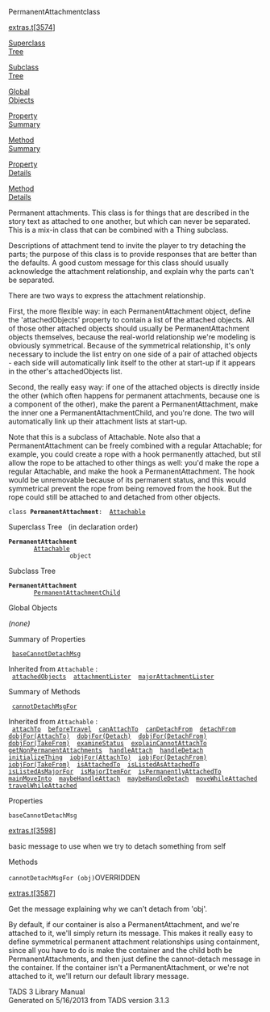 <span class="title">PermanentAttachment</span><span class="type">class</span>

[extras.t](../file/extras.t.html)\[[3574](../source/extras.t.html#3574)\]

[Superclass  
Tree](#_SuperClassTree_)

[Subclass  
Tree](#_SubClassTree_)

[Global  
Objects](#_ObjectSummary_)

[Property  
Summary](#_PropSummary_)

[Method  
Summary](#_MethodSummary_)

[Property  
Details](#_Properties_)

[Method  
Details](#_Methods_)

<div class="fdesc">

Permanent attachments. This class is for things that are described in
the story text as attached to one another, but which can never be
separated. This is a mix-in class that can be combined with a Thing
subclass.

Descriptions of attachment tend to invite the player to try detaching
the parts; the purpose of this class is to provide responses that are
better than the defaults. A good custom message for this class should
usually acknowledge the attachment relationship, and explain why the
parts can't be separated.

There are two ways to express the attachment relationship.

First, the more flexible way: in each PermanentAttachment object, define
the 'attachedObjects' property to contain a list of the attached
objects. All of those other attached objects should usually be
PermanentAttachment objects themselves, because the real-world
relationship we're modeling is obviously symmetrical. Because of the
symmetrical relationship, it's only necessary to include the list entry
on one side of a pair of attached objects - each side will automatically
link itself to the other at start-up if it appears in the other's
attachedObjects list.

Second, the really easy way: if one of the attached objects is directly
inside the other (which often happens for permanent attachments, because
one is a component of the other), make the parent a PermanentAttachment,
make the inner one a PermanentAttachmentChild, and you're done. The two
will automatically link up their attachment lists at start-up.

Note that this is a subclass of Attachable. Note also that a
PermanentAttachment can be freely combined with a regular Attachable;
for example, you could create a rope with a hook permanently attached,
but stil allow the rope to be attached to other things as well: you'd
make the rope a regular Attachable, and make the hook a
PermanentAttachment. The hook would be unremovable because of its
permanent status, and this would symmetrical prevent the rope from being
removed from the hook. But the rope could still be attached to and
detached from other objects.

`class `**`PermanentAttachment`**` :   `[`Attachable`](../object/Attachable.html)

</div>

<span id="_SuperClassTree_"></span>

<div class="mjhd">

<span class="hdln">Superclass Tree</span>   (in declaration order)

</div>

**`PermanentAttachment`**  
`         `[`Attachable`](../object/Attachable.html)  
`                 object`  
<span id="_SubClassTree_"></span>

<div class="mjhd">

<span class="hdln">Subclass Tree</span>  

</div>

**`PermanentAttachment`**  
`         `[`PermanentAttachmentChild`](../object/PermanentAttachmentChild.html)  
<span id="_ObjectSummary_"></span>

<div class="mjhd">

<span class="hdln">Global Objects</span>  

</div>

*(none)* <span id="_PropSummary_"></span>

<div class="mjhd">

<span class="hdln">Summary of Properties</span>  

</div>

` `[`baseCannotDetachMsg`](#baseCannotDetachMsg)`  `

Inherited from `Attachable` :  
` `[`attachedObjects`](../object/Attachable.html#attachedObjects)`  `[`attachmentLister`](../object/Attachable.html#attachmentLister)`  `[`majorAttachmentLister`](../object/Attachable.html#majorAttachmentLister)`  `

<span id="_MethodSummary_"></span>

<div class="mjhd">

<span class="hdln">Summary of Methods</span>  

</div>

` `[`cannotDetachMsgFor`](#cannotDetachMsgFor)`  `

Inherited from `Attachable` :  
` `[`attachTo`](../object/Attachable.html#attachTo)`  `[`beforeTravel`](../object/Attachable.html#beforeTravel)`  `[`canAttachTo`](../object/Attachable.html#canAttachTo)`  `[`canDetachFrom`](../object/Attachable.html#canDetachFrom)`  `[`detachFrom`](../object/Attachable.html#detachFrom)`  `[`dobjFor(AttachTo)`](../object/Attachable.html#dobjFor(AttachTo))`  `[`dobjFor(Detach)`](../object/Attachable.html#dobjFor(Detach))`  `[`dobjFor(DetachFrom)`](../object/Attachable.html#dobjFor(DetachFrom))`  `[`dobjFor(TakeFrom)`](../object/Attachable.html#dobjFor(TakeFrom))`  `[`examineStatus`](../object/Attachable.html#examineStatus)`  `[`explainCannotAttachTo`](../object/Attachable.html#explainCannotAttachTo)`  `[`getNonPermanentAttachments`](../object/Attachable.html#getNonPermanentAttachments)`  `[`handleAttach`](../object/Attachable.html#handleAttach)`  `[`handleDetach`](../object/Attachable.html#handleDetach)`  `[`initializeThing`](../object/Attachable.html#initializeThing)`  `[`iobjFor(AttachTo)`](../object/Attachable.html#iobjFor(AttachTo))`  `[`iobjFor(DetachFrom)`](../object/Attachable.html#iobjFor(DetachFrom))`  `[`iobjFor(TakeFrom)`](../object/Attachable.html#iobjFor(TakeFrom))`  `[`isAttachedTo`](../object/Attachable.html#isAttachedTo)`  `[`isListedAsAttachedTo`](../object/Attachable.html#isListedAsAttachedTo)`  `[`isListedAsMajorFor`](../object/Attachable.html#isListedAsMajorFor)`  `[`isMajorItemFor`](../object/Attachable.html#isMajorItemFor)`  `[`isPermanentlyAttachedTo`](../object/Attachable.html#isPermanentlyAttachedTo)`  `[`mainMoveInto`](../object/Attachable.html#mainMoveInto)`  `[`maybeHandleAttach`](../object/Attachable.html#maybeHandleAttach)`  `[`maybeHandleDetach`](../object/Attachable.html#maybeHandleDetach)`  `[`moveWhileAttached`](../object/Attachable.html#moveWhileAttached)`  `[`travelWhileAttached`](../object/Attachable.html#travelWhileAttached)`  `

<span id="_Properties_"></span>

<div class="mjhd">

<span class="hdln">Properties</span>  

</div>

<span id="baseCannotDetachMsg"></span>

`baseCannotDetachMsg`

[extras.t](../file/extras.t.html)\[[3598](../source/extras.t.html#3598)\]

<div class="desc">

basic message to use when we try to detach something from self

</div>

<span id="_Methods_"></span>

<div class="mjhd">

<span class="hdln">Methods</span>  

</div>

<span id="cannotDetachMsgFor"></span>

`cannotDetachMsgFor (obj)`<span class="rem">OVERRIDDEN</span>

[extras.t](../file/extras.t.html)\[[3587](../source/extras.t.html#3587)\]

<div class="desc">

Get the message explaining why we can't detach from 'obj'.

By default, if our container is also a PermanentAttachment, and we're
attached to it, we'll simply return its message. This makes it really
easy to define symmetrical permanent attachment relationships using
containment, since all you have to do is make the container and the
child both be PermanentAttachments, and then just define the
cannot-detach message in the container. If the container isn't a
PermanentAttachment, or we're not attached to it, we'll return our
default library message.

</div>

<div class="ftr">

TADS 3 Library Manual  
Generated on 5/16/2013 from TADS version 3.1.3

</div>
